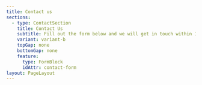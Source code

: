 ```yaml
---
title: Contact us
sections:
  - type: ContactSection
    title: Contact Us
    subtitle: Fill out the form below and we will get in touch within 1 business day.
    variant: variant-b
    topGap: none
    bottomGap: none
    feature:
      type: FormBlock
      idAttr: contact-form
layout: PageLayout
---
```

